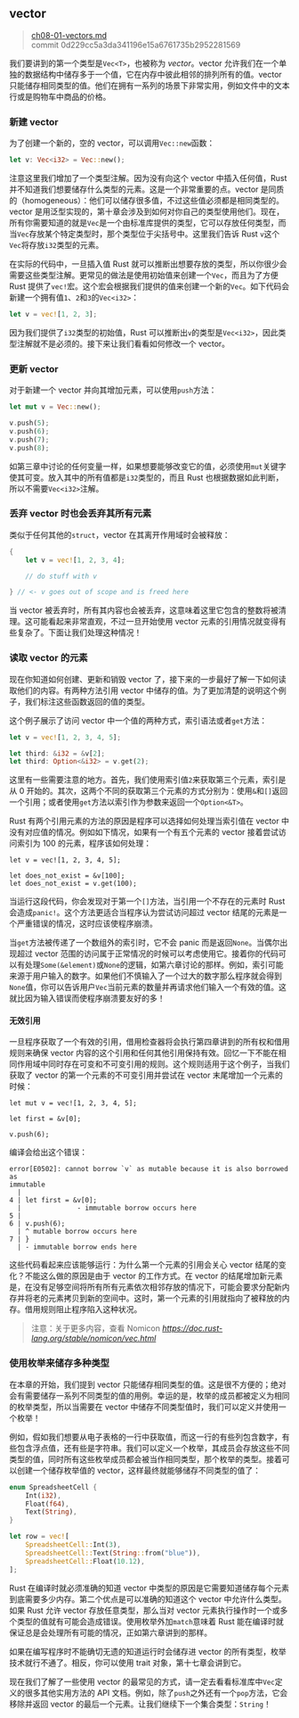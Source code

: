 ## vector

> [ch08-01-vectors.md](https://github.com/rust-lang/book/blob/master/src/ch08-01-vectors.md)
> <br>
> commit 0d229cc5a3da341196e15a6761735b2952281569

我们要讲到的第一个类型是`Vec<T>`，也被称为 *vector*。vector 允许我们在一个单独的数据结构中储存多于一个值，它在内存中彼此相邻的排列所有的值。vector 只能储存相同类型的值。他们在拥有一系列的场景下非常实用，例如文件中的文本行或是购物车中商品的价格。

### 新建 vector

为了创建一个新的，空的 vector，可以调用`Vec::new`函数：

```rust
let v: Vec<i32> = Vec::new();
```

注意这里我们增加了一个类型注解。因为没有向这个 vector 中插入任何值，Rust 并不知道我们想要储存什么类型的元素。这是一个非常重要的点。vector 是同质的（homogeneous）：他们可以储存很多值，不过这些值必须都是相同类型的。vector 是用泛型实现的，第十章会涉及到如何对你自己的类型使用他们。现在，所有你需要知道的就是`Vec`是一个由标准库提供的类型，它可以存放任何类型，而当`Vec`存放某个特定类型时，那个类型位于尖括号中。这里我们告诉 Rust `v`这个`Vec`将存放`i32`类型的元素。

在实际的代码中，一旦插入值 Rust 就可以推断出想要存放的类型，所以你很少会需要这些类型注解。更常见的做法是使用初始值来创建一个`Vec`，而且为了方便 Rust 提供了`vec!`宏。这个宏会根据我们提供的值来创建一个新的`Vec`。如下代码会新建一个拥有值`1`、`2`和`3`的`Vec<i32>`：

```rust
let v = vec![1, 2, 3];
```

因为我们提供了`i32`类型的初始值，Rust 可以推断出`v`的类型是`Vec<i32>`，因此类型注解就不是必须的。接下来让我们看看如何修改一个 vector。

### 更新 vector

对于新建一个 vector 并向其增加元素，可以使用`push`方法：

```rust
let mut v = Vec::new();

v.push(5);
v.push(6);
v.push(7);
v.push(8);
```

如第三章中讨论的任何变量一样，如果想要能够改变它的值，必须使用`mut`关键字使其可变。放入其中的所有值都是`i32`类型的，而且 Rust 也根据数据如此判断，所以不需要`Vec<i32>`注解。

### 丢弃 vector 时也会丢弃其所有元素

类似于任何其他的`struct`，vector 在其离开作用域时会被释放：

```rust
{
    let v = vec![1, 2, 3, 4];

    // do stuff with v

} // <- v goes out of scope and is freed here
```

当 vector 被丢弃时，所有其内容也会被丢弃，这意味着这里它包含的整数将被清理。这可能看起来非常直观，不过一旦开始使用 vector 元素的引用情况就变得有些复杂了。下面让我们处理这种情况！

### 读取 vector 的元素

现在你知道如何创建、更新和销毁 vector 了，接下来的一步最好了解一下如何读取他们的内容。有两种方法引用 vector 中储存的值。为了更加清楚的说明这个例子，我们标注这些函数返回的值的类型。

这个例子展示了访问 vector 中一个值的两种方式，索引语法或者`get`方法：

```rust
let v = vec![1, 2, 3, 4, 5];

let third: &i32 = &v[2];
let third: Option<&i32> = v.get(2);
```

这里有一些需要注意的地方。首先，我们使用索引值`2`来获取第三个元素，索引是从 0 开始的。其次，这两个不同的获取第三个元素的方式分别为：使用`&`和`[]`返回一个引用；或者使用`get`方法以索引作为参数来返回一个`Option<&T>`。

Rust 有两个引用元素的方法的原因是程序可以选择如何处理当索引值在 vector 中没有对应值的情况。例如如下情况，如果有一个有五个元素的 vector 接着尝试访问索引为 100 的元素，程序该如何处理：

```rust,should_panic
let v = vec![1, 2, 3, 4, 5];

let does_not_exist = &v[100];
let does_not_exist = v.get(100);
```

当运行这段代码，你会发现对于第一个`[]`方法，当引用一个不存在的元素时 Rust 会造成`panic!`。这个方法更适合当程序认为尝试访问超过 vector 结尾的元素是一个严重错误的情况，这时应该使程序崩溃。

当`get`方法被传递了一个数组外的索引时，它不会 panic 而是返回`None`。当偶尔出现超过 vector 范围的访问属于正常情况的时候可以考虑使用它。接着你的代码可以有处理`Some(&element)`或`None`的逻辑，如第六章讨论的那样。例如，索引可能来源于用户输入的数字。如果他们不慎输入了一个过大的数字那么程序就会得到`None`值，你可以告诉用户`Vec`当前元素的数量并再请求他们输入一个有效的值。这就比因为输入错误而使程序崩溃要友好的多！

#### 无效引用

一旦程序获取了一个有效的引用，借用检查器将会执行第四章讲到的所有权和借用规则来确保 vector 内容的这个引用和任何其他引用保持有效。回忆一下不能在相同作用域中同时存在可变和不可变引用的规则。这个规则适用于这个例子，当我们获取了 vector 的第一个元素的不可变引用并尝试在 vector 末尾增加一个元素的时候：

```rust,ignore
let mut v = vec![1, 2, 3, 4, 5];

let first = &v[0];

v.push(6);
```

编译会给出这个错误：

```
error[E0502]: cannot borrow `v` as mutable because it is also borrowed as
immutable
  |
4 | let first = &v[0];
  |              - immutable borrow occurs here
5 |
6 | v.push(6);
  | ^ mutable borrow occurs here
7 | }
  | - immutable borrow ends here
```

这些代码看起来应该能够运行：为什么第一个元素的引用会关心 vector 结尾的变化？不能这么做的原因是由于 vector 的工作方式。在 vector 的结尾增加新元素是，在没有足够空间将所有所有元素依次相邻存放的情况下，可能会要求分配新内存并将老的元素拷贝到新的空间中。这时，第一个元素的引用就指向了被释放的内存。借用规则阻止程序陷入这种状况。

> 注意：关于更多内容，查看 Nomicon *https://doc.rust-lang.org/stable/nomicon/vec.html*

### 使用枚举来储存多种类型

在本章的开始，我们提到 vector 只能储存相同类型的值。这是很不方便的；绝对会有需要储存一系列不同类型的值的用例。幸运的是，枚举的成员都被定义为相同的枚举类型，所以当需要在 vector 中储存不同类型值时，我们可以定义并使用一个枚举！

例如，假如我们想要从电子表格的一行中获取值，而这一行的有些列包含数字，有些包含浮点值，还有些是字符串。我们可以定义一个枚举，其成员会存放这些不同类型的值，同时所有这些枚举成员都会被当作相同类型，那个枚举的类型。接着可以创建一个储存枚举值的 vector，这样最终就能够储存不同类型的值了：

```rust
enum SpreadsheetCell {
    Int(i32),
    Float(f64),
    Text(String),
}

let row = vec![
    SpreadsheetCell::Int(3),
    SpreadsheetCell::Text(String::from("blue")),
    SpreadsheetCell::Float(10.12),
];
```

Rust 在编译时就必须准确的知道 vector 中类型的原因是它需要知道储存每个元素到底需要多少内存。第二个优点是可以准确的知道这个 vector 中允许什么类型。如果 Rust 允许 vector 存放任意类型，那么当对 vector 元素执行操作时一个或多个类型的值就有可能会造成错误。使用枚举外加`match`意味着 Rust 能在编译时就保证总是会处理所有可能的情况，正如第六章讲到的那样。

如果在编写程序时不能确切无遗的知道运行时会储存进 vector 的所有类型，枚举技术就行不通了。相反，你可以使用 trait 对象，第十七章会讲到它。

现在我们了解了一些使用 vector 的最常见的方式，请一定去看看标准库中`Vec`定义的很多其他实用方法的 API 文档。例如，除了`push`之外还有一个`pop`方法，它会移除并返回 vector 的最后一个元素。让我们继续下一个集合类型：`String`！